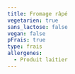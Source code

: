 ```yaml
---
title: Fromage râpé
vegetarien: true
sans_lactose: false
vegan: false
pFrais: true
type: frais
allergenes:
  - Produit laitier
---
```


